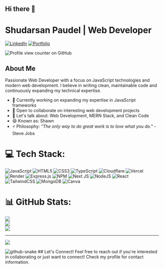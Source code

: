 ## Hi there 👋

# Shudarsan Paudel | Web Developer
[![LinkedIn](https://img.shields.io/badge/-LinkedIn-0A66C2?style=flat&logo=linkedin&logoColor=white)](https://www.linkedin.com/in/shudarsan-paudel-8bb84a28a/)
[![Portfolio](https://img.shields.io/badge/-Portfolio-000000?style=flat&logo=react&logoColor=white)](https://shudarsanpaudel.com.np/)


![Profile view counter on GitHub](https://komarev.com/ghpvc/?username=smokeyshawn18)

## About Me
Passionate  Web Developer with a focus on JavaScript technologies and modern web development. I believe in writing clean, maintainable code and continuously expanding my technical expertise.
- 🔭 Currently working on expanding my expertise in JavaScript frameworks
- 👯 Open to collaborate on interesting web development projects
- 💬 Let's talk about: Web Development, MERN Stack, and Clean Code
- 😄 Known as: Shawn
- ⚡ Philosophy: *"The only way to do great work is to love what you do."* - Steve Jobs


# 💻 Tech Stack:
![JavaScript](https://img.shields.io/badge/javascript-%23323330.svg?style=for-the-badge&logo=javascript&logoColor=%23F7DF1E) ![HTML5](https://img.shields.io/badge/html5-%23E34F26.svg?style=for-the-badge&logo=html5&logoColor=white) ![CSS3](https://img.shields.io/badge/css3-%231572B6.svg?style=for-the-badge&logo=css3&logoColor=white) ![TypeScript](https://img.shields.io/badge/typescript-%23007ACC.svg?style=for-the-badge&logo=typescript&logoColor=white) ![Cloudflare](https://img.shields.io/badge/Cloudflare-F38020?style=for-the-badge&logo=Cloudflare&logoColor=white) ![Vercel](https://img.shields.io/badge/vercel-%23000000.svg?style=for-the-badge&logo=vercel&logoColor=white) ![Render](https://img.shields.io/badge/Render-%46E3B7.svg?style=for-the-badge&logo=render&logoColor=white) ![Express.js](https://img.shields.io/badge/express.js-%23404d59.svg?style=for-the-badge&logo=express&logoColor=%2361DAFB) ![NPM](https://img.shields.io/badge/NPM-%23CB3837.svg?style=for-the-badge&logo=npm&logoColor=white) ![Next JS](https://img.shields.io/badge/Next-black?style=for-the-badge&logo=next.js&logoColor=white) ![NodeJS](https://img.shields.io/badge/node.js-6DA55F?style=for-the-badge&logo=node.js&logoColor=white) ![React](https://img.shields.io/badge/react-%2320232a.svg?style=for-the-badge&logo=react&logoColor=%2361DAFB) ![TailwindCSS](https://img.shields.io/badge/tailwindcss-%2338B2AC.svg?style=for-the-badge&logo=tailwind-css&logoColor=white) ![MongoDB](https://img.shields.io/badge/MongoDB-%234ea94b.svg?style=for-the-badge&logo=mongodb&logoColor=white) ![Canva](https://img.shields.io/badge/Canva-%2300C4CC.svg?style=for-the-badge&logo=Canva&logoColor=white)
# 📊 GitHub Stats:
![](https://github-readme-stats.vercel.app/api?username=smokeyshawn18&theme=dark&hide_border=false&include_all_commits=false&count_private=false)<br/>
![](https://github-readme-streak-stats.herokuapp.com/?user=smokeyshawn18&theme=dark&hide_border=false)<br/>
![](https://github-readme-stats.vercel.app/api/top-langs/?username=smokeyshawn18&theme=dark&hide_border=false&include_all_commits=false&count_private=false&layout=compact)

---
[![](https://visitcount.itsvg.in/api?id=smokeyshawn18&icon=0&color=0)](https://visitcount.itsvg.in)

<picture>
  <source media="(prefers-color-scheme: dark)" srcset="https://raw.githubusercontent.com/tobiasmeyhoefer/tobiasmeyhoefer/output/github-snake-dark.svg" />
  <source media="(prefers-color-scheme: light)" srcset="https://raw.githubusercontent.com/tobiasmeyhoefer/tobiasmeyhoefer/output/github-snake.svg" />
  <img alt="github-snake" src="https://raw.githubusercontent.com/tobiasmeyhoefer/tobiasmeyhoefer/output/github-snake.svg" />
</picture>
<!-- Proudly created with GPRM ( https://gprm.itsvg.in ) -->
## Let's Connect!
Feel free to reach out if you're interested in collaborating or just want to connect! Check my profile for contact information.
